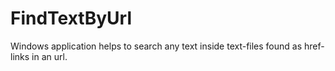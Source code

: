 # FindTextByUrl
Windows application helps to search any text inside text-files found as href-links in an url.
